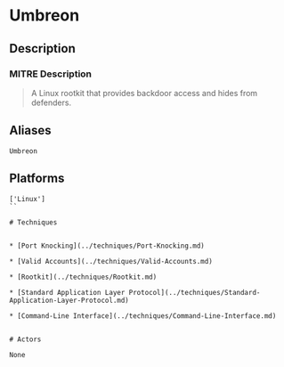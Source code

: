 
# Umbreon

## Description

### MITRE Description

> A Linux rootkit that provides backdoor access and hides from defenders.

## Aliases

```
Umbreon
```

## Platforms

```
['Linux']
``

# Techniques


* [Port Knocking](../techniques/Port-Knocking.md)

* [Valid Accounts](../techniques/Valid-Accounts.md)
    
* [Rootkit](../techniques/Rootkit.md)
    
* [Standard Application Layer Protocol](../techniques/Standard-Application-Layer-Protocol.md)
    
* [Command-Line Interface](../techniques/Command-Line-Interface.md)
    

# Actors

None
